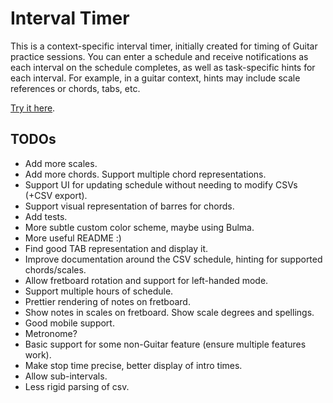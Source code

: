 # Interval Timer

This is a context-specific interval timer, initially created for timing of
Guitar practice sessions. You can enter a schedule and receive notifications as
each interval on the schedule completes, as well as task-specific hints for each
interval. For example, in a guitar context, hints may include scale references
or chords,  tabs, etc.

[Try it here](https://robertlitzke.github.io/interval-timer/).

## TODOs

* Add more scales.
* Add more chords. Support multiple chord representations.
* Support UI for updating schedule without needing to modify CSVs (+CSV export).
* Support visual representation of barres for chords.
* Add tests.
* More subtle custom color scheme, maybe using Bulma.
* More useful README :)
* Find good TAB representation and display it.
* Improve documentation around the CSV schedule, hinting for supported chords/scales.
* Allow fretboard rotation and support for left-handed mode.
* Support multiple hours of schedule.
* Prettier rendering of notes on fretboard.
* Show notes in scales on fretboard. Show scale degrees and spellings.
* Good mobile support.
* Metronome?
* Basic support for some non-Guitar feature (ensure multiple features work).
* Make stop time precise, better display of intro times.
* Allow sub-intervals.
* Less rigid parsing of csv.
